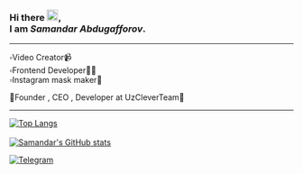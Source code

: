 ### Hi there <img src="https://raw.githubusercontent.com/samandareo/samandareo/master/wave.gif" width="20px">, <br /> I am *Samandar Abdugafforov*.
<hr>
▫️Video Creator📹<br />
▫️Frontend Developer🧑‍💻<br />
▫️Instagram mask maker🎨<br />

🔰Founder , CEO , Developer at UzCleverTeam👥
<br />
<hr>

[![Top Langs](https://github-readme-stats.vercel.app/api/top-langs/?username=samandareo&theme=algolia&layout=compact)](https://github.com/samandareo/github-readme-stats)
<br />
<br />
[![Samandar's GitHub stats](https://github-readme-stats.vercel.app/api?username=samandareo&theme=algolia&include_all_commits)](https://github.com/samandareo/github-readme-stats)

[![Telegram](https://badgen.net/badge/Telegram/status/blue?icon=telegram&color_name:blue)](https://t.me/samandareo)
